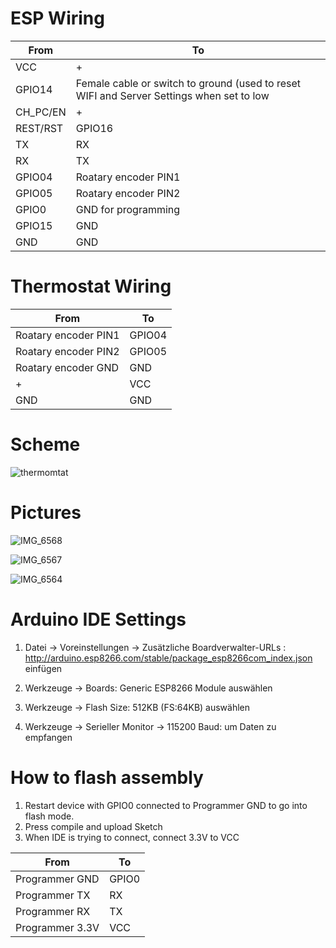 # ESP Wiring

| From     | To                                                                                       |
| -------- | ---------------------------------------------------------------------------------------- |
| VCC      | +                                                                                        |
| GPIO14   | Female cable or switch to ground (used to reset WIFI and Server Settings when set to low |
| CH_PC/EN | +                                                                                        |
| REST/RST | GPIO16                                                                                   |
| TX       | RX                                                                                       |
| RX       | TX                                                                                       |
| GPIO04   | Roatary encoder PIN1                                                                     |
| GPIO05   | Roatary encoder PIN2                                                                     |
| GPIO0    | GND for programming                                                                      |
| GPIO15   | GND                                                                                      |
| GND      | GND                                                                                      |

# Thermostat Wiring

| From                 | To     |
| -------------------- | ------ |
| Roatary encoder PIN1 | GPIO04 |
| Roatary encoder PIN2 | GPIO05 |
| Roatary encoder GND  | GND    |
| +                    | VCC    |
| GND                  | GND    |

# Scheme

![thermomtat](https://user-images.githubusercontent.com/58222491/92621430-1949cc00-f2c4-11ea-8f5f-025a6b75946f.jpg)

# Pictures

![IMG_6568](https://user-images.githubusercontent.com/58222491/92623073-17810800-f2c6-11ea-9966-dea7dbdfa5fb.JPG)

![IMG_6567](https://user-images.githubusercontent.com/58222491/92623084-1a7bf880-f2c6-11ea-825d-ca24aa10928e.JPG)

![IMG_6564](https://user-images.githubusercontent.com/58222491/92623090-1c45bc00-f2c6-11ea-88f1-e7fa66be0976.JPG)


# Arduino IDE Settings

1. Datei -> Voreinstellungen -> Zusätzliche Boardverwalter-URLs : http://arduino.esp8266.com/stable/package_esp8266com_index.json einfügen

2. Werkzeuge -> Boards:
   Generic ESP8266 Module auswählen

3. Werkzeuge -> Flash Size:
   512KB (FS:64KB) auswählen

4. Werkzeuge -> Serieller Monitor -> 115200 Baud:
   um Daten zu empfangen

# How to flash assembly

1. Restart device with GPIO0 connected to Programmer GND to go into flash mode.
2. Press compile and upload Sketch
3. When IDE is trying to connect, connect 3.3V to VCC

| From            | To    |
| --------------- | ----- |
| Programmer GND  | GPIO0 |
| Programmer TX   | RX    |
| Programmer RX   | TX    |
| Programmer 3.3V | VCC   |
